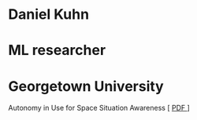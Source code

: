 # Daniel Kuhn
# ML researcher
# Georgetown University
Autonomy in Use for Space Situation Awareness [ 
<a href="https://danielkuhn586.github.io/GenRL/SPIE19_BLASCH.pdf"> PDF </a>
]
